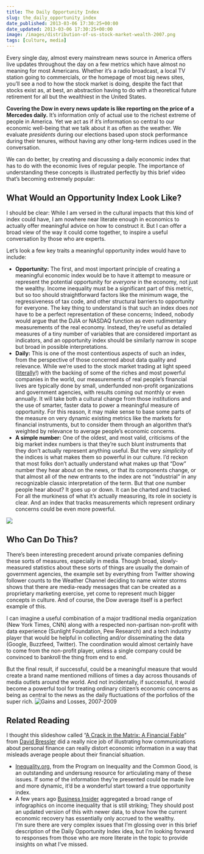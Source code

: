 ```yaml
---
title: The Daily Opportunity Index
slug: the_daily_opportunity_index
date_published: 2013-03-06 17:30:25+00:00
date_updated: 2013-03-06 17:30:25+00:00
image: /images/distribution-of-us-stock-market-wealth-2007.png
tags: [culture, media]
---
```

Every single day, almost every mainstream news source in America offers live updates throughout the day on a few metrics which have almost no meaning for most Americans. Whether it’s a radio broadcast, a local TV station going to commercials, or the homepage of most big news sites, you’ll see a nod to how the stock market is doing, despite the fact that stocks exist as, at best, an abstraction having to do with a theoretical future retirement for all but the wealthiest in the United States.

**Covering the Dow in every news update is like reporting on the price of a Mercedes daily.** It’s information only of actual use to the richest extreme of people in America. Yet we act as if it’s information so central to our economic well-being that we talk about it as often as the weather. We evaluate *presidents* during our elections based upon stock performance during their tenures, without having any other long-term indices used in the conversation.

We can do better, by creating and discussing a daily economic index that has to do with the economic lives of regular people. The importance of understanding these concepts is illustrated perfectly by this brief video that’s becoming extremely popular:

## What Would an Opportunity Index Look Like?

I should be clear: While I am versed in the cultural impacts that this kind of index could have, I am nowhere near literate enough in economics to actually offer meaningful advice on how to construct it. But I can offer a broad view of the way it could come together, to inspire a useful conversation by those who are experts.

Let’s look a few key traits a meaningful opportunity index would have to include:

- **Opportunity:** The first, and most important principle of creating a meaningful economic index would be to have it attempt to measure or represent the potential opportunity for *everyone* in the economy, not just the wealthy. Income inequality must be a significant part of this metric, but so too should straightforward factors like the minimum wage, the regressiveness of tax code, and other structural barriers to opportunity for everyone. The key thing to understand is that such an index does *not* have to be a perfect representation of these concerns; Indeed, nobody would argue that the DJIA or NASDAQ function as even rudimentary measurements of the real economy. Instead, they’re useful as detailed measures of a tiny number of variables that are considered important as indicators, and an opportunity index should be similarly narrow in scope but broad in possible interpretations.
- **Daily:** This is one of the most contentious aspects of such an index, from the perspective of those concerned about data quality and relevance. While we’re used to the stock market trading at light speed ([literally](http://www.youtube.com/watch?v=TDaFwnOiKVE)!) with the backing of some of the riches and most powerful companies in the world, our measurements of real people’s financial lives are typically done by small, underfunded non-profit organizations and government agencies, with results coming out monthly or even annually. It will take both a cultural change from those institutions and the use of smarter, faster data to power a meaningful measure of opportunity. For this reason, it may make sense to base some parts of the measure on very dynamic existing metrics like the markets for financial instruments, but to consider them through an algorithm that’s weighted by relevance to average people’s economic concerns.
- **A simple number:** One of the oldest, and most valid, criticisms of the big market index numbers is that they’re such blunt instruments that they don’t actually represent anything useful. But the very *simplicity* of the indices is what makes them so powerful in our culture. I’d reckon that most folks don’t actually understand what makes up that “Dow” number they hear about on the news, or that its components change, or that almost all of the new entrants to the index are not “industrial” in any recognizable classic interpretation of the term. But that one number people hear about? It goes up or down. It can be charted and tracked. For all the murkiness of what it’s actually measuring, its role in society is clear. And an index that tracks measurements which represent ordinary concerns could be even more powerful.

[![](/images/distribution-of-us-stock-market-wealth-2007.png)](http://inequality.org/)

## Who Can Do This?

There’s been interesting precedent around private companies defining these sorts of measures, especially in media. Though broad, slowly-measured statistics about these sorts of things are usually the domain of government agencies, the example set by everything from Twitter showing follower counts to the Weather Channel deciding to name winter storms shows that there are media-ready messages that can be created as a proprietary marketing exercise, yet come to represent much bigger concepts in culture. And of course, the Dow average itself is a perfect example of this.

I can imagine a useful combination of a major traditional media organization (New York Times, CNN) along with a respected non-partisan non-profit with data experience (Sunlight Foundation, Pew Research) and a tech industry player that would be helpful in collecting and/or disseminating the data (Google, Buzzfeed, Twitter). The coordination would almost certainly have to come from the non-profit player, unless a single company could be convinced to bankroll the thing from end to end.

But the final result, if successful, could be a meaningful measure that would create a brand name mentioned millions of times a day across thousands of media outlets around the world. And not incidentally, if successful, it would become a powerful tool for treating ordinary citizen’s economic concerns as being as central to the news as the daily fluctuations of the porfolios of the super rich.
![Gains and Losses, 2007-2009](http://www.motherjones.com/files/gainsandlosses.jpg)

## Related Reading

I thought this slideshow called “[A Crack in the Matrix: A Financial Fable](http://www.slideshare.net/djbressler/crack-in-the-matrix)” from [David Bressler](http://www.slideshare.net/djbressler) did a really nice job of illustrating how communications about personal finance can really distort economic information in a way that misleads average people about their financial situation.
  
 * [Inequality.org](http://inequality.org/), from the Program on Inequality and the Common Good, is an outstanding and undersung resource for articulating many of these issues. If some of the information they’re presented could be made live and more dynamic, it’d be a wonderful start toward a true opportunity index.  
 * A few years ago [Business Insider](http://www.businessinsider.com/15-charts-about-wealth-and-inequality-in-america-2010-4?op=1) aggregated a broad range of infographics on income inequality that is still striking; They should post an updated version of this with newer data, to show how the current economic recovery has essentially only accrued to the wealthy.  
 I’m sure there are very complex issues that I’m glossing over in this brief description of the Daily Opportunity Index idea, but I’m looking forward to responses from those who are more literate in the topic to provide insights on what I’ve missed.
